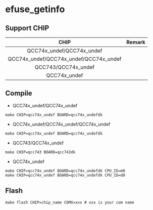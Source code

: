 # efuse_getinfo


## Support CHIP

|      CHIP        | Remark |
|:----------------:|:------:|
|QCC74x_undef/QCC74x_undef       |        |
|QCC74x_undef/QCC74x_undef/QCC74x_undef |        |
|QCC743/QCC74x_undef       |        |
|QCC74x_undef             |        |

## Compile

- QCC74x_undef/QCC74x_undef

```
make CHIP=qcc74x_undef BOARD=qcc74x_undefdk
```

- QCC74x_undef/QCC74x_undef/QCC74x_undef

```
make CHIP=qcc74x_undef BOARD=qcc74x_undefdk
```

- QCC743/QCC74x_undef

```
make CHIP=qcc743 BOARD=qcc743dk
```

- QCC74x_undef

```
make CHIP=qcc74x_undef BOARD=qcc74x_undefdk CPU_ID=m0
make CHIP=qcc74x_undef BOARD=qcc74x_undefdk CPU_ID=d0
```

## Flash

```
make flash CHIP=chip_name COMX=xxx # xxx is your com name
```